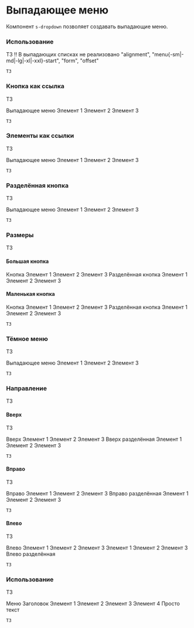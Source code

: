 # Выпадающее меню

Компонент `s-dropdown` позволяет создавать выпадающие меню.

### Использование
ТЗ !! В выпадающих списках не реализовано "alignment", "menu{-sm|-md|-lg|-xl|-xxl}-start", "form", "offset"  

<template v-for="(item) in items">
    <s-dropdown class="me-1 mb-1">
        <s-dropdown-toggle :color=item[0]>{{ item[1] }}</s-dropdown-toggle>
        <s-dropdown-menu>
            <s-dropdown-item>Элемент 1</s-dropdown-item>
            <s-dropdown-item>Элемент 2</s-dropdown-item>
            <s-dropdown-divider/>
            <s-dropdown-item>Элемент 3</s-dropdown-item>
            <s-dropdown-item>Элемент 4</s-dropdown-item>
        </s-dropdown-menu>
    </s-dropdown>
</template>

``` vue
ТЗ
```

### Кнопка как ссылка 
ТЗ

<s-dropdown>
    <s-dropdown-toggle tag="a" color="primary">Выпадающее меню</s-dropdown-toggle>
    <s-dropdown-menu>
        <s-dropdown-item>Элемент 1</s-dropdown-item>
        <s-dropdown-item>Элемент 2</s-dropdown-item>
        <s-dropdown-item>Элемент 3</s-dropdown-item>
    </s-dropdown-menu>
</s-dropdown>

``` vue
ТЗ
```

### Элементы как ссылки
ТЗ

<s-dropdown>
    <s-dropdown-toggle color="primary">Выпадающее меню</s-dropdown-toggle>
    <s-dropdown-menu>
        <s-dropdown-item href="#">Элемент 1</s-dropdown-item>
        <s-dropdown-item href="#">Элемент 2</s-dropdown-item>
        <s-dropdown-item href="#">Элемент 3</s-dropdown-item>
    </s-dropdown-menu>
</s-dropdown>

``` vue
ТЗ
```

### Разделённая кнопка
ТЗ

<s-dropdown>
    <s-btn color="primary">Выпадающее меню</s-btn>
    <s-dropdown-toggle color="primary" split></s-dropdown-toggle>
    <s-dropdown-menu>
        <s-dropdown-item href="#">Элемент 1</s-dropdown-item>
        <s-dropdown-item href="#">Элемент 2</s-dropdown-item>
        <s-dropdown-item href="#">Элемент 3</s-dropdown-item>
    </s-dropdown-menu>
</s-dropdown>

``` vue
ТЗ
```

### Размеры
ТЗ

#### Большая кнопка
<s-dropdown class="me-1">
    <s-dropdown-toggle color="secondary" size="lg">Кнопка</s-dropdown-toggle>
    <s-dropdown-menu>
        <s-dropdown-item href="#">Элемент 1</s-dropdown-item>
        <s-dropdown-item href="#">Элемент 2</s-dropdown-item>
        <s-dropdown-item href="#">Элемент 3</s-dropdown-item>
    </s-dropdown-menu>
</s-dropdown>

<s-dropdown>
    <s-btn color="secondary" size="lg">Разделённая кнопка</s-btn>
    <s-dropdown-toggle color="secondary" size="lg" split></s-dropdown-toggle>
    <s-dropdown-menu>
        <s-dropdown-item href="#">Элемент 1</s-dropdown-item>
        <s-dropdown-item href="#">Элемент 2</s-dropdown-item>
        <s-dropdown-item href="#">Элемент 3</s-dropdown-item>
    </s-dropdown-menu>
</s-dropdown>


#### Маленькая кнопка
<s-dropdown class="me-1">
    <s-dropdown-toggle color="secondary" size="sm">Кнопка</s-dropdown-toggle>
    <s-dropdown-menu>
        <s-dropdown-item href="#">Элемент 1</s-dropdown-item>
        <s-dropdown-item href="#">Элемент 2</s-dropdown-item>
        <s-dropdown-item href="#">Элемент 3</s-dropdown-item>
    </s-dropdown-menu>
</s-dropdown>

<s-dropdown>
    <s-btn color="secondary" size="sm">Разделённая кнопка</s-btn>
    <s-dropdown-toggle color="secondary" size="sm" split></s-dropdown-toggle>
    <s-dropdown-menu>
        <s-dropdown-item href="#">Элемент 1</s-dropdown-item>
        <s-dropdown-item href="#">Элемент 2</s-dropdown-item>
        <s-dropdown-item href="#">Элемент 3</s-dropdown-item>
    </s-dropdown-menu>
</s-dropdown>

``` vue
ТЗ
```

### Тёмное меню
ТЗ

<s-dropdown>
    <s-dropdown-toggle color="secondary">Выпадающее меню</s-dropdown-toggle>
    <s-dropdown-menu dark>
        <s-dropdown-item href="#" active>Элемент 1</s-dropdown-item>
        <s-dropdown-item href="#">Элемент 2</s-dropdown-item>
        <s-dropdown-item href="#">Элемент 3</s-dropdown-item>
    </s-dropdown-menu>
</s-dropdown>

``` vue
ТЗ
```

### Направление
ТЗ

#### Вверх
ТЗ

<s-dropdown direction="dropup" class="me-1">
    <s-dropdown-toggle color="secondary">Вверх</s-dropdown-toggle>
    <s-dropdown-menu>
        <s-dropdown-item href="#" active>Элемент 1</s-dropdown-item>
        <s-dropdown-item href="#">Элемент 2</s-dropdown-item>
        <s-dropdown-item href="#">Элемент 3</s-dropdown-item>
    </s-dropdown-menu>
</s-dropdown>

<s-dropdown direction="dropup" class="me-1">
    <s-btn color="secondary">Вверх разделённая</s-btn>
    <s-dropdown-toggle color="secondary" split/>
    <s-dropdown-menu>
        <s-dropdown-item href="#">Элемент 1</s-dropdown-item>
        <s-dropdown-item href="#">Элемент 2</s-dropdown-item>
        <s-dropdown-item href="#">Элемент 3</s-dropdown-item>
    </s-dropdown-menu>
</s-dropdown>

``` vue
ТЗ
```

#### Вправо
ТЗ

<s-dropdown direction="dropend" class="me-1">
    <s-dropdown-toggle color="secondary">Вправо</s-dropdown-toggle>
    <s-dropdown-menu>
        <s-dropdown-item href="#" active>Элемент 1</s-dropdown-item>
        <s-dropdown-item href="#">Элемент 2</s-dropdown-item>
        <s-dropdown-item href="#">Элемент 3</s-dropdown-item>
    </s-dropdown-menu>
</s-dropdown>

<s-dropdown direction="dropend" class="me-1">
    <s-btn color="secondary">Вправо разделённая</s-btn>
    <s-dropdown-toggle color="secondary" split/>
    <s-dropdown-menu>
        <s-dropdown-item href="#">Элемент 1</s-dropdown-item>
        <s-dropdown-item href="#">Элемент 2</s-dropdown-item>
        <s-dropdown-item href="#">Элемент 3</s-dropdown-item>
    </s-dropdown-menu>
</s-dropdown>

``` vue
ТЗ
```

#### Влево
ТЗ

<s-dropdown direction="dropstart" class="me-1">
    <s-dropdown-toggle color="secondary">Влево</s-dropdown-toggle>
    <s-dropdown-menu>
        <s-dropdown-item href="#" active>Элемент 1</s-dropdown-item>
        <s-dropdown-item href="#">Элемент 2</s-dropdown-item>
        <s-dropdown-item href="#">Элемент 3</s-dropdown-item>
    </s-dropdown-menu>
</s-dropdown>

<s-btn-group>
    <s-dropdown direction="dropstart">
        <s-dropdown-toggle color="secondary" split/>
        <s-dropdown-menu>
            <s-dropdown-item href="#">Элемент 1</s-dropdown-item>
            <s-dropdown-item href="#">Элемент 2</s-dropdown-item>
            <s-dropdown-item href="#">Элемент 3</s-dropdown-item>
        </s-dropdown-menu>
    </s-dropdown>
    <s-btn color="secondary">Влево разделённая</s-btn>
</s-btn-group>

``` vue
ТЗ
```

### Использование
ТЗ

<s-dropdown>
    <s-btn color="primary">Меню</s-btn>
    <s-dropdown-toggle color="primary" split></s-dropdown-toggle>
    <s-dropdown-menu>
        <s-dropdown-header>Заголовок</s-dropdown-header>
        <s-dropdown-item>Элемент 1</s-dropdown-item>
        <s-dropdown-item>Элемент 2</s-dropdown-item>
        <s-dropdown-item>Элемент 3</s-dropdown-item>
        <s-dropdown-item>Элемент 4</s-dropdown-item>
        <s-dropdown-divider/>
        <s-dropdown-text>Просто текст</s-dropdown-text>
    </s-dropdown-menu>
</s-dropdown>

``` vue
ТЗ
```

<script>
  export default {
    data() {
      return { 
        items: [
            /*['primary', 'Основной'],*/ 
            /*['secondary', 'Второстепенный'],*/ 
            ['success', 'Успешный'], 
            ['info', 'Информационный'], 
            ['warning', 'Предупреждающий'], 
            ['danger', 'Опасный']
        ]
      }
    }
  }
</script>